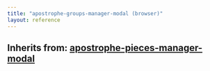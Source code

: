 ```yaml
---
title: "apostrophe-groups-manager-modal (browser)"
layout: reference
---
```

## Inherits from: [apostrophe-pieces-manager-modal](../apostrophe-pieces/browser-apostrophe-pieces-manager-modal.html)


